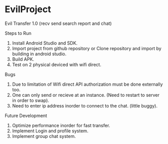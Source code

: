 # EvilProject
Evil Transfer 1.0 (recv send search report and chat)


Steps to Run

1. Install Android Studio and SDK.
2. Import project from github repository or Clone repository and import by building in android studio.
3. Build APK.
4. Test on 2 physical deviced with wifi direct.


Bugs

1. Due to limitation of Wifi direct API authorization must be done externally too.
2. One can only send or recieve at an instance. (Need to restart to server in order to swap).
3. Need to enter ip address inorder to connect to the chat. (little buggy).

Future Development

1. Optimize performance inorder for fast transfer.
2. Implement Login and profile system.
3. Implement group chat system. 
